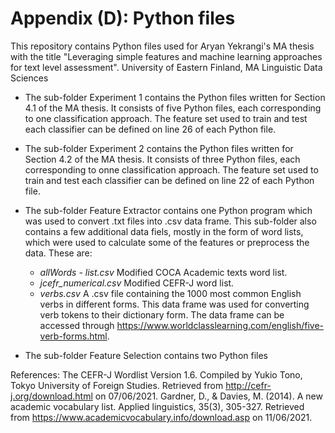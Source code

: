 # Appendix (D): Python files

This repository contains Python files used for Aryan Yekrangi's MA thesis with the title "Leveraging simple features and machine learning approaches for text level assessment".
University of Eastern Finland, MA Linguistic Data Sciences

- The sub-folder Experiment 1 contains the Python files written for Section 4.1 of the MA thesis. It consists of five Python files, each corresponding to one classification approach. The feature set used to train and test each classifier can be defined on line 26 of each Python file.

- The sub-folder Experiment 2 contains the Python files written for Section 4.2 of the MA thesis. It consists of three Python files, each corresponding to onne classification approach. The feature set used to train and test each classifier can be defined on line 22 of each Python file.

- The sub-folder Feature Extractor contains one Python program which was used to convert .txt files into .csv data frame. This sub-folder also contains a few   additional data fiels, mostly in the form of word lists, which were used to calculate some of the features or preprocess the data. These are:
  - <i>allWords - list.csv</i>    Modified COCA Academic texts word list.
  - <i>jcefr_numerical.csv</i>    Modified CEFR-J word list.
  - <i>verbs.csv</i>              A .csv file containing the 1000 most common English verbs in different forms. This data frame was used for converting verb tokens to their dictionary form. The data frame can be accessed through https://www.worldclasslearning.com/english/five-verb-forms.html.

- The sub-folder Feature Selection contains two Python files

References:
The CEFR-J Wordlist Version 1.6. Compiled by Yukio Tono, Tokyo University of Foreign Studies. Retrieved from http://cefr-j.org/download.html on 07/06/2021.
Gardner, D., & Davies, M. (2014). A new academic vocabulary list. Applied linguistics, 35(3), 305-327. Retrieved from https://www.academicvocabulary.info/download.asp on 11/06/2021.
